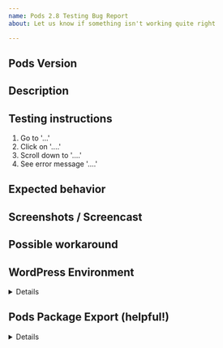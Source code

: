 ```yaml
---
name: Pods 2.8 Testing Bug Report
about: Let us know if something isn't working quite right

---
```


## Pods Version

<!-- Please enter the version of Pods 2.8 you are running, like "2.8.0-b-1" -->

## Description

<!-- A clear and concise description of what the bug is. -->

## Testing instructions

<!-- List of steps to reproduce the behavior so we can see it on our side too. -->

1. Go to '...'
2. Click on '....'
3. Scroll down to '....'
4. See error message '....'

## Expected behavior

<!-- What you expected to be able to see or do if the problem did not happen. -->

## Screenshots / Screencast

<!-- If you have any screenshot(s) or screencast(s) to show your problem, these can help us solve things more quickly. -->

## Possible workaround

<!-- If you have discovered a workaround, let us know so other people can be aware too. -->

## WordPress Environment

<!-- Please provide this, we need to be able to review other plugins and versions to check for incompatibility problems. -->

<details>

```
Copy and paste your Tools > Site Health > Info. Use the 'Copy Site Info to Clipboard' and paste the results over this line.
```

</details>

## Pods Package Export (helpful!)

<details>

```json
Copy and paste your Pods Admin > Migrate: Packages > Export and paste the code over this line.. You may need to enable the component at Pods Admin > Components > Migrate: Packages > Enable
```

</details>
